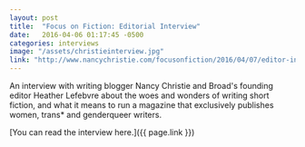 ```yaml
---
layout: post
title:  "Focus on Fiction: Editorial Interview"
date:   2016-04-06 01:17:45 -0500
categories: interviews
image: "/assets/christieinterview.jpg"
link: "http://www.nancychristie.com/focusonfiction/2016/04/07/editor-interviews-with-heather-lefebvre-and-kendra-fortmeyer/"
---
```


An interview with writing blogger Nancy Christie and Broad's founding editor Heather Lefebvre about the woes and wonders of writing short fiction, and what it means to run a magazine that exclusively publishes women, trans* and genderqueer writers.

[You can read the interview here.]({{ page.link }})
